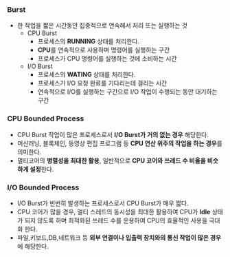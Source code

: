 ### Burst

- 한 작업을 짧은 시간동안 집중적으로 연속해서 처리 또는 실행하는 것
    - CPU Burst
        - 프로세스의 **RUNNING** 상태를 처리한다.
        - **CPU**를 연속적으로 사용하며 명령어를 실행하는 구간
        - 프로세스가 CPU 명령어를 실행하는 것에 소비하는 시간
    - I/O Burst
        - 프로세스의 **WATING** 상태를 처리한다.
        - 프로세스가 I/O 요청 완료를 기다리는데 걸리는 시간
        - 연속적으로 I/O를 실행하는 구간으로 I/O 작업이 수행되는 동안 대기하는 구간

### CPU Bounded Process

- CPU Burst 작업이 많은 프로세스로서 **I/O Burst가 거의 없는 경우** 해당한다.
- 머신러닝, 블록체인, 동영상 편집 프로그램 등 **CPU 연산 위주의 작업을 하는 경우**를 의미한다.
- 멀티코어의 **병렬성을 최대한 활용**,  일반적으로 **CPU 코어와 쓰레드 수 비율을 비슷하게 설정**한다.

### I/O Bounded Process

- I/O Burst가 빈번히 발생하는 프로세스로서 CPU Burst가 매우 짧다.
- CPU 코어가 많을 경우, 멀티 스레드의 동시성을 최대한 활용하여 CPU가 **Idle** 상태가
  되지 않도록 하며 최적화된 쓰레드 수를 운용하여 CPU의 효율적인 사용을 극대화 한다.
- 파일,키보드,DB,네트워크 등 **외부 연결이나 입출력 장치와의 통신 작업이 많은 경우**에 해당한다.